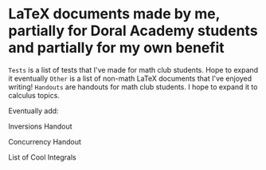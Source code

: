 # LaTeX documents made by me, partially for Doral Academy students and partially for my own benefit

`Tests` is a list of tests that I've made for math club students. Hope to expand it eventually
`Other` is a list of non-math LaTeX documents that I've enjoyed writing!
`Handouts` are handouts for math club students. I hope to expand it to calculus topics.

Eventually add:

Inversions Handout

Concurrency Handout

List of Cool Integrals
